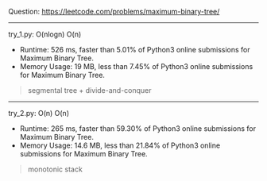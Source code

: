 Question: https://leetcode.com/problems/maximum-binary-tree/

---

try_1.py: O(nlogn) O(n)

* Runtime: 526 ms, faster than 5.01% of Python3 online submissions for Maximum Binary Tree.
* Memory Usage: 19 MB, less than 7.45% of Python3 online submissions for Maximum Binary Tree.

> segmental tree + divide-and-conquer

---

try_2.py: O(n) O(n)

* Runtime: 265 ms, faster than 59.30% of Python3 online submissions for Maximum Binary Tree.
* Memory Usage: 14.6 MB, less than 21.84% of Python3 online submissions for Maximum Binary Tree.

> monotonic stack
